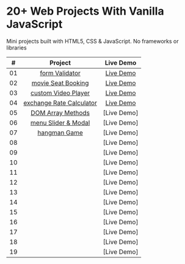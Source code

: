 # 20+ Web Projects With Vanilla JavaScript

Mini projects built with HTML5, CSS & JavaScript. No frameworks or libraries

|  #  |                                                            Project                                                             |   Live Demo   |
| :-: | :----------------------------------------------------------------------------------------------------------------------------: | :-----------: |
| 01  |          [form Validator](https://github.com/igelkottuggla/20-Projects-With-Vanilla-JS/tree/master/1__formValidator)           | [Live Demo]() |
| 02  |       [movie Seat Booking](https://github.com/igelkottuggla/20-Projects-With-Vanilla-JS/tree/master/2__movieSeatBooking)       | [Live Demo]() |
| 03  |      [custom Video Player](https://github.com/igelkottuggla/20-Projects-With-Vanilla-JS/tree/master/3__customVideoPlayer)      | [Live Demo]() |
| 04  | [exchange Rate Calculator](https://github.com/igelkottuggla/20-Projects-With-Vanilla-JS/tree/master/4__exchangeRateCalculator) | [Live Demo]() |
| 05  |        [DOM Array Methods](https://github.com/igelkottuggla/20-Projects-With-Vanilla-JS/tree/master/5__DOMArrayMethods)        |  [Live Demo]  |
| 06  |     [menu Slider & Modal](https://github.com/igelkottuggla/20-Projects-With-Vanilla-JS/tree/master/6__menuSlider%26Modal)      |  [Live Demo]  |
| 07  |                                                        [hangman Game]()                                                        |  [Live Demo]  |
| 08  |                                                              []()                                                              |  [Live Demo]  |
| 09  |                                                              []()                                                              |  [Live Demo]  |
| 10  |                                                              []()                                                              |  [Live Demo]  |
| 11  |                                                              []()                                                              |  [Live Demo]  |
| 12  |                                                              []()                                                              |  [Live Demo]  |
| 13  |                                                              []()                                                              |  [Live Demo]  |
| 14  |                                                              []()                                                              |  [Live Demo]  |
| 15  |                                                              []()                                                              |  [Live Demo]  |
| 16  |                                                              []()                                                              |  [Live Demo]  |
| 17  |                                                              []()                                                              |  [Live Demo]  |
| 18  |                                                              []()                                                              |  [Live Demo]  |
| 19  |                                                              []()                                                              |  [Live Demo]  |
